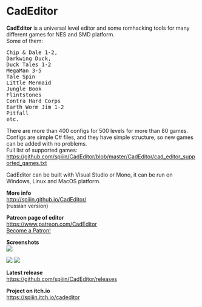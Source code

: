# CadEditor
<b>CadEditor</b> is a universal level editor and some romhacking tools for many different games for NES and SMD platform.<br>
Some of them:
<pre>Chip &amp; Dale 1-2, 
Darkwing Duck,
Duck Tales 1-2
MegaMan 3-5
Tale Spin
Little Mermaid
Jungle Book
Flintstones
Contra Hard Corps
Earth Worm Jim 1-2
Pitfall
etc.</pre>
There are more than 400 configs for 500 levels for more than 80 games.<br>
Configs are simple C# files, and they have simple structure, so new games can be added with no problems.<br>
Full list of supported games:<br>
https://github.com/spiiin/CadEditor/blob/master/CadEditor/cad_editor_supported_games.txt

CadEditor can be built with Visual Studio or Mono, it can be run on Windows, Linux and MacOS platform.

<b>More info</b><br>
http://spiiin.github.io/CadEditor/<br>
(russian version)<br>

<b>Patreon page of editor</b><br>
https://www.patreon.com/CadEditor<br>
<a href="https://www.patreon.com/bePatron?u=3158003" data-patreon-widget-type="become-patron-button">Become a Patron!</a>

<b>Screenshots</b><br>
<img src="http://spiiin.github.io/CadEditor/images/tut1_cad_editor_main.png"/>

<img src="https://user-images.githubusercontent.com/1622049/29832521-2a975efa-8cf1-11e7-8b98-46acef1ce36f.png"/>

<img src="https://raw.githubusercontent.com/spiiin/CadEditor/master/docs/images/cad_editor_mac.png" />


<b>Latest release</b><br>
https://github.com/spiiin/CadEditor/releases

<b>Project on itch.io</b><br>
https://spiiin.itch.io/cadeditor
